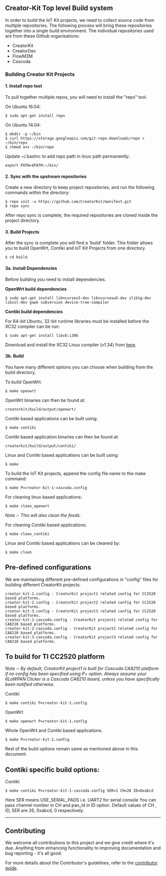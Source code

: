 ##  Creator-Kit Top level Build system

In order to build the IoT Kit projects, we need to collect source code from multiple repositories. The following process will bring these repositories together into a single build environment. The individual repositories used are from these Github organisations:

* CreatorKit
* CreatorDev
* FlowM2M
* Cascoda

### Building Creator Kit Projects

#### 1. Install repo tool

To pull together multiple repos, you will need to install the "repo" tool.

On Ubuntu 16.04:

    $ sudo apt-get install repo

On Ubuntu 14.04:

    $ mkdir -p ~/bin
    $ curl https://storage.googleapis.com/git-repo-downloads/repo > ~/bin/repo
    $ chmod a+x ~/bin/repo

Update ~/.bashrc to add repo path in linux path permanently:

    export PATH=$PATH:~/bin/

#### 2. Sync with the upstream repositories

Create a new directory to keep project repositories, and run the following commands within the directory:

    $ repo init -u https://github.com/CreatorKit/manifest.git
    $ repo sync

After repo sync is complete, the required repositories are cloned inside the project directory.

#### 3. Build Projects

After the sync is complete you will find a 'build' folder. This folder allows you to build OpenWrt, Contiki and IoT Kit Projects from one directory.

    $ cd build

#### 3a. Install Dependencies

Before building you need to install dependencies.

**OpenWrt build dependencies**

    $ sudo apt-get install libncurses5-dev libncursesw5-dev zlib1g-dev libssl-dev gawk subversion device-tree-compiler

**Contiki build dependencies**

For 64-bit Ubuntu, 32-bit runtime libraries must be installed before the XC32 compiler can be run:

    $ sudo apt-get install libc6:i386

Download and install the XC32 Linux compiler (v1.34) from [here](http://ww1.microchip.com/downloads/en/DeviceDoc/xc32-v1.34-full-install-linux-installer.run).

#### 3b. Build

You have many different options you can choose when building from the build directory.

To build OpenWrt:

    $ make openwrt

OpenWrt binaries can then be found at:

    creatorkit/build/output/openwrt/

Contiki based applications can be built using:

    $ make contiki

Contiki based application binaries can then be found at:

    creatorkit/build/output/contiki/

Linux and Contiki based applications can be built using:

    $ make

To build the IoT Kit projects, append the config file name to the make command:

    $ make P=creator-kit-1-cascoda.config

For cleaning linux based applications:

    $ make clean_openwrt

_Note :- This will also clean the feeds._

For cleaning Contiki based applications:

    $ make clean_contiki

Linux and Contiki based applications can be cleaned by:

    $ make clean

## Pre-defined configurations

We are maintaining different pre-defined configurations in "config" files for building different CreatorKit projects.

    creator-kit-1.config - CreatorKit project1 related config for CC2520 based platforms.
    creator-kit-2.config - CreatorKit project2 related config for CC2520 based platforms.
    creator-kit-3.config - CreatorKit project3 related config for CC2520 based platforms.
    creator-kit-1-cascoda.config - CreatorKit project1 related config for CA8210 based platforms.
    creator-kit-2-cascoda.config - CreatorKit project2 related config for CA8210 based platforms.
    creator-kit-3-cascoda.config - CreatorKit project3 related config for CA8210 based platforms.

## To build for TI CC2520 platform

_Note :- By default, CreatorKit project1 is built for Cascoda CA8210 platform if no config has been specified using P= option. Always assume your 6LoWPAN Clicker is a Cascoda CA8210 board, unless you have specifically been notified otherwise._

Contiki

    $ make contiki P=creator-kit-1.config

OpenWrt

    $ make openwrt P=creator-kit-1.config

Whole OpenWrt and Contiki based applications.

    $ make P=creator-kit-1.config

Rest of the build options remain same as mentioned above in this document.

## Contiki specific build options:

Contiki

    $ make contiki P=creator-kit-1-cascoda.config SER=1 CH=26 ID=0xabcd


Here SER means USE_SERIAL_PADS i.e. UART2 for serial console
You can pass channel number in CH and pan_id in ID option.
Default values of CH , ID, SER are 26, 0xabcd, 0 respectively.

----

## Contributing

We welcome all contributions to this project and we give credit where it's due. Anything from enhancing functionality to improving documentation and bug reporting - it's all good.

For more details about the Contributor's guidelines, refer to the [contributor guide](https://github.com/CreatorKit/creator-docs/blob/master/ContributorGuide.md).
